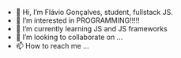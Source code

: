 - 👋 Hi, I’m Flávio Gonçalves, student, fullstack JS.
- 👀 I’m interested in PROGRAMMING!!!!!
- 🌱 I’m currently learning JS and JS frameworks
- 💞️ I’m looking to collaborate on ...
- 📫 How to reach me ...

<!---
OmegaFHG/OmegaFHG is a ✨ special ✨ repository because its `README.md` (this file) appears on your GitHub profile.
You can click the Preview link to take a look at your changes.
--->

